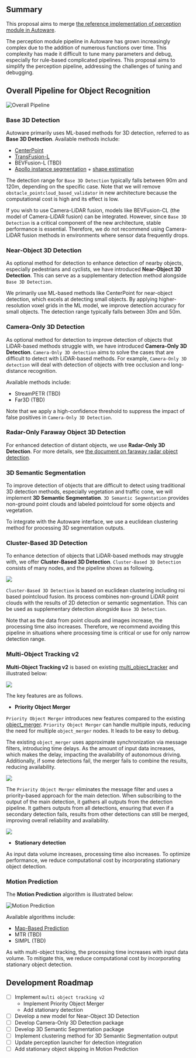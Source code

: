 ## Summary

This proposal aims to merge [the reference implementation of perception module in Autoware](https://github.com/autowarefoundation/autoware-documentation/blob/main/docs/design/autoware-architecture/perception/reference_implementation.md).

The perception module pipeline in Autoware has grown increasingly complex due to the addition of numerous functions over time.
This complexity has made it difficult to tune many parameters and debug, especially for rule-based complicated pipelines.
This proposal aims to simplify the perception pipeline, addressing the challenges of tuning and debugging.

## Overall Pipeline for Object Recognition

![Overall Pipeline](images/new_autoware_design.drawio.svg)

### Base 3D Detection

Autoware primarily uses ML-based methods for 3D detection, referred to as **Base 3D Detection**.
Available methods include:

- [CenterPoint](https://github.com/autowarefoundation/autoware.universe/tree/main/perception/autoware_lidar_centerpoint)
- [TransFusion-L](https://github.com/autowarefoundation/autoware.universe/tree/main/perception/autoware_lidar_transfusion)
- BEVFusion-L (TBD)
- [Apollo instance segmentation](https://github.com/autowarefoundation/autoware.universe/tree/main/perception/autoware_lidar_apollo_instance_segmentation) + [shape estimation](https://github.com/autowarefoundation/autoware.universe/tree/main/perception/autoware_shape_estimation)

The detection range for `Base 3D Detection` typically falls between 90m and 120m, depending on the specific case.
Note that we will remove `obstacle_pointcloud_based_validator` in new architecture because the computational cost is high and its effect is low.

If you wish to use Camera-LiDAR fusion, models like BEVFusion-CL (the model of Camera-LiDAR fusion) can be integrated.
However, since `Base 3D Detection` is a critical component of the new architecture, stable performance is essential.
Therefore, we do not recommend using Camera-LiDAR fusion methods in environments where sensor data frequently drops.

### Near-Object 3D Detection

As optional method for detection to enhance detection of nearby objects, especially pedestrians and cyclists, we have introduced **Near-Object 3D Detection**.
This can serve as a supplementary detection method alongside `Base 3D Detection`.

We primarily use ML-based methods like CenterPoint for near-object detection, which excels at detecting small objects.
By applying higher-resolution voxel grids in the ML model, we improve detection accuracy for small objects.
The detection range typically falls between 30m and 50m.

### Camera-Only 3D Detection

As optional method for detection to improve detection of objects that LiDAR-based methods struggle with, we have introduced **Camera-Only 3D Detection**.
`Camera-Only 3D detection` aims to solve the cases that are difficult to detect with LiDAR-based methods.
For example, `Camera-Only 3D detection` will deal with detection of objects with tree occlusion and long-distance recognition.

Available methods include:

- StreamPETR (TBD)
- Far3D (TBD)

Note that we apply a high-confidence threshold to suppress the impact of false positives in `Camera-Only 3D Detection`.

### Radar-Only Faraway Object 3D Detection

For enhanced detection of distant objects, we use **Radar-Only 3D Detection**.
For more details, see [the document on faraway radar object detection](https://github.com/autowarefoundation/autoware-documentation/blob/main/docs/design/autoware-architecture/perception/reference-implementations/radar-based-3d-detector/faraway-object-detection.md).

### 3D Semantic Segmentation

To improve detection of objects that are difficult to detect using traditional 3D detection methods, especially vegetation and traffic cone, we will implement **3D Semantic Segmentation**.
`3D Semantic Segmentation` provides non-ground point clouds and labeled pointcloud for some objects and vegetation.

To integrate with the Autoware interface, we use a euclidean clustering method for processing 3D segmentation outputs.

### Cluster-Based 3D Detection

To enhance detection of objects that LiDAR-based methods may struggle with, we offer **Cluster-Based 3D Detection**.
`Cluster-Based 3D Detection` consists of many nodes, and the pipeline shows as following.

![](images/clustering_based_detection.drawio.svg)

`Cluster-Based 3D Detection` is based on euclidean clustering including roi based pointcloud fusion.
Its process combines non-ground LiDAR point clouds with the results of 2D detection or semantic segmentation.
This can be used as supplementary detection alongside `Base 3D Detection`.

Note that as the data from point clouds and images increase, the processing time also increases.
Therefore, we recommend avoiding this pipeline in situations where processing time is critical or use for only narrow detection range.

### Multi-Object Tracking v2

**Multi-Object Tracking v2** is based on existing [multi_object_tracker](https://github.com/autowarefoundation/autoware.universe/tree/main/perception/autoware_multi_object_tracker) and illustrated below:

![](images/multi_object_tracking.drawio.svg)

The key features are as follows.

- **Priority Object Merger**

`Priority Object Merger` introduces new features compared to the existing [object_merger](https://github.com/autowarefoundation/autoware.universe/tree/main/perception/autoware_object_merger).
`Priority Object Merger` can handle multiple inputs, reducing the need for multiple `object_merger` nodes.
It leads to be easy to debug.

The existing `object_merger` uses approximate synchronization via message filters, introducing time delays.
As the amount of input data increases, which makes the delay, impacting the availability of autonomous driving.
Additionally, if some detections fail, the merger fails to combine the results, reducing availability.

![](images/priority_merger_1.drawio.svg)

The `Priority Object Merger` eliminates the message filter and uses a priority-based approach for the main detection.
When subscribing to the output of the main detection, it gathers all outputs from the detection pipeline.
It gathers outputs from all detections, ensuring that even if a secondary detection fails, results from other detections can still be merged, improving overall reliability and availability.

![](images/priority_merger_2.drawio.svg)

- **Stationary detection**

As input data volume increases, processing time also increases.
To optimize performance, we reduce computational cost by incorporating stationary object detection.

### Motion Prediction

The **Motion Prediction** algorithm is illustrated below:

![Motion Prediction](images/motion_prediction.drawio.svg)

Available algorithms include:

- [Map-Based Prediction](https://github.com/autowarefoundation/autoware.universe/tree/main/perception/autoware_map_based_prediction)
- MTR (TBD)
- SIMPL (TBD)

As with multi-object tracking, the processing time increases with input data volume.
To mitigate this, we reduce computational cost by incorporating stationary object detection.

## Development Roadmap

- [ ] Implement `multi object tracking v2`
  - Implement Priority Object Merger
  - Add stationary detection
- [ ] Develop a new model for Near-Object 3D Detection
- [ ] Develop Camera-Only 3D Detection package
- [ ] Develop 3D Semantic Segmentation package
- [ ] Implement clustering method for 3D Semantic Segmentation output
- [ ] Update perception launcher for detection integration
- [ ] Add stationary object skipping in Motion Prediction

